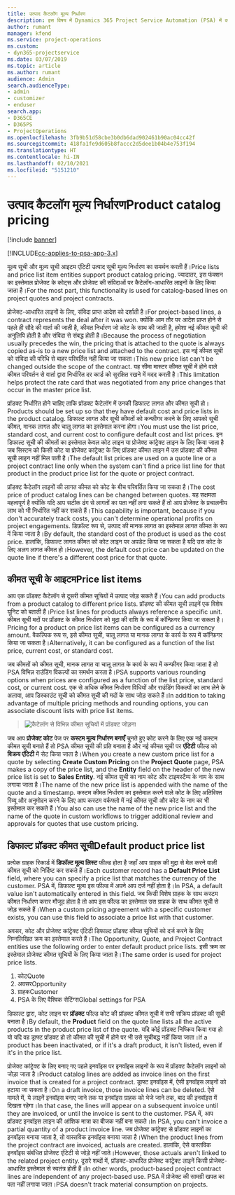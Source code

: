```yaml
---
title: उत्पाद कैटलॉग मूल्य निर्धारण
description: इस विषय में Dynamics 365 Project Service Automation (PSA) में काम करने वाले उत्पाद कैटेलॉग कीमत निर्धारण के बारे में जानकारी दी गई है।
author: rumant
manager: kfend
ms.service: project-operations
ms.custom:
- dyn365-projectservice
ms.date: 03/07/2019
ms.topic: article
ms.author: rumant
audience: Admin
search.audienceType:
- admin
- customizer
- enduser
search.app:
- D365CE
- D365PS
- ProjectOperations
ms.openlocfilehash: 3fb9b51d58cbe3b0db6dad902461b90ac04cc42f
ms.sourcegitcommit: 418fa1fe9d605b8faccc2d5dee1b04b4e753f194
ms.translationtype: HT
ms.contentlocale: hi-IN
ms.lasthandoff: 02/10/2021
ms.locfileid: "5151210"
---
```

# <a name="product-catalog-pricing"></a><span data-ttu-id="c6c7c-103">उत्पाद कैटलॉग मूल्य निर्धारण</span><span class="sxs-lookup"><span data-stu-id="c6c7c-103">Product catalog pricing</span></span> 

[!include [banner](../includes/psa-now-project-operations.md)]

[!INCLUDE[cc-applies-to-psa-app-3.x](../includes/cc-applies-to-psa-app-3x.md)]


<span data-ttu-id="c6c7c-104">मूल्य सूची और मूल्य सूची आइटम एंटिटी उत्पाद सूची मूल्य निर्धारण का समर्थन करती हैं।</span><span class="sxs-lookup"><span data-stu-id="c6c7c-104">Price lists and price list item entities support product catalog pricing.</span></span> <span data-ttu-id="c6c7c-105">ज्यादातर, इस फंक्शन का इस्तेमाल प्रोजेक्ट के कोट्स और प्रोजेक्ट की संविदाओं पर कैटेलॉग-आधारित लाइनों के लिए किया जाता है।</span><span class="sxs-lookup"><span data-stu-id="c6c7c-105">For the most part, this functionality is used for catalog-based lines on project quotes and project contracts.</span></span>

<span data-ttu-id="c6c7c-106">प्रोजेक्ट-आधारित लाइनों के लिए, संविदा प्राप्त आदेश को दर्शाती है।</span><span class="sxs-lookup"><span data-stu-id="c6c7c-106">For project-based lines, a contract represents the deal after it was won.</span></span> <span data-ttu-id="c6c7c-107">क्योंकि आम तौर पर आदेश प्राप्त होने से पहले ही सौदे की वार्ता की जाती है, कीमत निर्धारण जो कोट के साथ की जाती है, हमेशा नई कीमत सूची की अनुलिपि होती है और संविदा से संबद्ध होती है।</span><span class="sxs-lookup"><span data-stu-id="c6c7c-107">Because the process of negotiation usually precedes the win, the pricing that is attached to the quote is always copied as-is to a new price list and attached to the contract.</span></span> <span data-ttu-id="c6c7c-108">इस नई कीमत सूची को संविदा की परिधि से बाहर परिवर्तित नहीं किया जा सकता।</span><span class="sxs-lookup"><span data-stu-id="c6c7c-108">This new price list can't be changed outside the scope of the contract.</span></span> <span data-ttu-id="c6c7c-109">यह सीमा मास्टर कीमत सूची में होने वाले कीमत परिवर्तन से वार्ता द्वारा निर्धारित दर कार्ड को सुरक्षित रखने में मदद करती है।</span><span class="sxs-lookup"><span data-stu-id="c6c7c-109">This limitation helps protect the rate card that was negotiated from any price changes that occur in the master price list.</span></span>

<span data-ttu-id="c6c7c-110">प्रॉडक्ट निर्धारित होने चाहिए ताकि प्रॉडक्ट कैटेलॉग में उनकी डिफाल्ट लागत और कीमत सूची हो।</span><span class="sxs-lookup"><span data-stu-id="c6c7c-110">Products should be set up so that they have default cost and price lists in the product catalog.</span></span> <span data-ttu-id="c6c7c-111">डिफाल्ट लागत और सूची कीमतों को कन्फीगर करने के लिए आपको सूची कीमत, मानक लागत और चालू लागत का इस्तेमाल करना होगा।</span><span class="sxs-lookup"><span data-stu-id="c6c7c-111">You must use the list price, standard cost, and current cost to configure default cost and list prices.</span></span> <span data-ttu-id="c6c7c-112">इन डिफाल्ट सूची की कीमतों का इस्तेमाल केवल कोट लाइन या प्रोजेक्ट कांट्रेक्ट लाइन के लिए किया जाता है जब सिस्टम को किसी कोट या प्रोजेक्ट कांट्रेक्ट के लिए प्रॉडक्ट कीमत लाइन में उस प्रॉडक्ट की कीमत सूची लाइन नहीं मिल पाती है।</span><span class="sxs-lookup"><span data-stu-id="c6c7c-112">The default list prices are used on a quote line or a project contract line only when the system can't find a price list line for that product in the product price list for the quote or project contract.</span></span>

<span data-ttu-id="c6c7c-113">प्रॉडक्ट कैटेलॉग लाइनों की लागत कीमत को कोट के बीच परिवर्तित किया जा सकता है।</span><span class="sxs-lookup"><span data-stu-id="c6c7c-113">The cost price of product catalog lines can be changed between quotes.</span></span> <span data-ttu-id="c6c7c-114">यह सक्षमता महत्वपूर्ण है क्योंकि यदि आप सटीक ढंग से लागतों का पता नहीं लगा सकते हैं तो आप प्रोजेक्ट के प्रचालनीय लाभ को भी निर्धारित नहीं कर सकते हैं।</span><span class="sxs-lookup"><span data-stu-id="c6c7c-114">This capability is important, because if you don't accurately track costs, you can't determine operational profits on project engagements.</span></span> <span data-ttu-id="c6c7c-115">डिफ़ॉल्ट रूप से, उत्पाद की मानक लागत का इस्तेमाल लागत कीमत के रूप में किया जाता है।</span><span class="sxs-lookup"><span data-stu-id="c6c7c-115">By default, the standard cost of the product is used as the cost price.</span></span> <span data-ttu-id="c6c7c-116">हालांकि, डिफाल्ट लागत कीमत को कोट लाइन पर अपडेट किया जा सकता है यदि उस कोट के लिए अलग लागत कीमत हो।</span><span class="sxs-lookup"><span data-stu-id="c6c7c-116">However, the default cost price can be updated on the quote line if there's a different cost price for that quote.</span></span>

## <a name="price-list-items"></a><span data-ttu-id="c6c7c-117">कीमत सूची के आइटम</span><span class="sxs-lookup"><span data-stu-id="c6c7c-117">Price list items</span></span>

<span data-ttu-id="c6c7c-118">आप एक प्रॉडक्ट कैटेलॉग से दूसरी कीमत सूचियों में उत्पाद जोड़ सकते हैं।</span><span class="sxs-lookup"><span data-stu-id="c6c7c-118">You can add products from a product catalog to different price lists.</span></span> <span data-ttu-id="c6c7c-119">प्रॉडक्ट की कीमत सूची लाइनें एक विशेष यूनिट को बताती हैं।</span><span class="sxs-lookup"><span data-stu-id="c6c7c-119">Price list lines for products always reference a specific unit.</span></span> <span data-ttu-id="c6c7c-120">कीमत सूची मदों पर प्रॉडक्ट के कीमत निर्धारण को मुद्रा की राशि के रूप में कॉन्फ़िगर किया जा सकता है।</span><span class="sxs-lookup"><span data-stu-id="c6c7c-120">Pricing for a product on price list items can be configured as a currency amount.</span></span> <span data-ttu-id="c6c7c-121">वैकल्पिक रूप स, इसे कीमत सूची, चालू लागत या मानक लागत के कार्य के रूप में कॉन्फ़िगर किया जा सकता है।</span><span class="sxs-lookup"><span data-stu-id="c6c7c-121">Alternatively, it can be configured as a function of the list price, current cost, or standard cost.</span></span>

<span data-ttu-id="c6c7c-122">जब कीमतों को कीमत सूची, मानक लागत या चालू लागत के कार्य के रूप में कन्फीगर किया जाता है तो PSA विभिन्न राउंडिंग विकल्पों का समर्थन करता है।</span><span class="sxs-lookup"><span data-stu-id="c6c7c-122">PSA supports various rounding options when prices are configured as a function of the list price, standard cost, or current cost.</span></span> <span data-ttu-id="c6c7c-123">एक से अधिक कीमत निर्धारण विधियों और राउंडिंग विकल्पों का लाभ लेने के अलावा, आप डिस्काउंट सूची को कीमत सूची की मदों के साथ जोड़ सकते हैं।</span><span class="sxs-lookup"><span data-stu-id="c6c7c-123">In addition to taking advantage of multiple pricing methods and rounding options, you can associate discount lists with price list items.</span></span> 

> ![कैटेलॉग से विभिन्न कीमत सूचियों में प्रॉडक्ट जोड़ना](media/basic-guide-16.png)

<span data-ttu-id="c6c7c-125">जब आप **प्रोजेक्ट कोट** पेज पर **कस्टम मूल्य निर्धारण बनाएँ** चुनते हुए कोट करने के लिए एक नई कस्टम कीमत सूची बनाते हैं तो PSA कीमत सूची की प्रति बनाता है और नई कीमत सूची पर **एंटिटी** फील्ड को **विक्रय एंटिटी** में सेट किया जाता है।</span><span class="sxs-lookup"><span data-stu-id="c6c7c-125">When you create a new custom price list for a quote by selecting **Create Custom Pricing** on the **Project Quote** page, PSA makes a copy of the price list, and the **Entity** field on the header of the new price list is set to **Sales Entity**.</span></span> <span data-ttu-id="c6c7c-126">नई कीमत सूची का नाम कोट और टाइमस्टैम्प के नाम के साथ लगाया जाता है।</span><span class="sxs-lookup"><span data-stu-id="c6c7c-126">The name of the new price list is appended with the name of the quote and a timestamp.</span></span> <span data-ttu-id="c6c7c-127">कस्टम कीमत निर्धारण का इस्तेमाल करने वाले कोट के लिए अतिरिक्त रिव्यू और अनुमोदन करने के लिए आप कस्टम वर्कफ्लो में नई कीमत सूची और कोट के नाम का भी इस्तेमाल कर सकते हैं।</span><span class="sxs-lookup"><span data-stu-id="c6c7c-127">You also can use the name of the new price list and the name of the quote in custom workflows to trigger additional review and approvals for quotes that use custom pricing.</span></span>

 
## <a name="default-product-price-list"></a><span data-ttu-id="c6c7c-128">डिफाल्ट प्रॉडक्ट कीमत सूची</span><span class="sxs-lookup"><span data-stu-id="c6c7c-128">Default product price list</span></span>
<span data-ttu-id="c6c7c-129">प्रत्येक ग्राहक रिकार्ड में **डिफॉल्ट मूल्य लिस्ट** फील्ड होता है जहाँ आप ग्राहक की मुद्रा से मेल करने वाली कीमत सूची को निर्दिष्ट कर सकते हैं।</span><span class="sxs-lookup"><span data-stu-id="c6c7c-129">Each customer record has a **Default Price List** field, where you can specify a price list that matches the currency of the customer.</span></span> <span data-ttu-id="c6c7c-130">PSA में, डिफाल्ट मूल्य इस फील्ड में अपने आप दर्ज नहीं होता है।</span><span class="sxs-lookup"><span data-stu-id="c6c7c-130">In PSA, a default value isn't automatically entered in this field.</span></span> <span data-ttu-id="c6c7c-131">जब किसी विशेष ग्राहक के साथ कस्टम कीमत निर्धारण करार मौजूद होता है तो आप इस फील्ड का इस्तेमाल उस ग्राहक के साथ कीमत सूची से जोड़ सकते हैं।</span><span class="sxs-lookup"><span data-stu-id="c6c7c-131">When a custom pricing agreement with a specific customer exists, you can use this field to associate a price list with that customer.</span></span>

<span data-ttu-id="c6c7c-132">अवसर, कोट और प्रोजेक्ट कांट्रेक्ट एंटिटी डिफाल्ट प्रॉडक्ट कीमत सूचियों को दर्ज करने के लिए निम्नलिखित क्रम का इस्तेमाल करते हैं।</span><span class="sxs-lookup"><span data-stu-id="c6c7c-132">The Opportunity, Quote, and Project Contract entities use the following order to enter default product price lists.</span></span> <span data-ttu-id="c6c7c-133">इसी क्रम का इस्तेमाल प्रोजेक्ट कीमत सूचियों के लिए किया जाता है।</span><span class="sxs-lookup"><span data-stu-id="c6c7c-133">The same order is used for project price lists.</span></span>

1.  <span data-ttu-id="c6c7c-134">कोट</span><span class="sxs-lookup"><span data-stu-id="c6c7c-134">Quote</span></span>
2.  <span data-ttu-id="c6c7c-135">अवसर</span><span class="sxs-lookup"><span data-stu-id="c6c7c-135">Opportunity</span></span>
3.  <span data-ttu-id="c6c7c-136">ग्राहक</span><span class="sxs-lookup"><span data-stu-id="c6c7c-136">Customer</span></span>
4.  <span data-ttu-id="c6c7c-137">PSA के लिए वैश्विक सेटिंग्स</span><span class="sxs-lookup"><span data-stu-id="c6c7c-137">Global settings for PSA</span></span>

<span data-ttu-id="c6c7c-138">डिफाल्ट द्वारा, कोट लाइन पर **प्रॉडक्ट** फील्ड कोट की प्रॉडक्ट कीमत सूची में सभी सक्रिय प्रॉडक्ट की सूची बनाता है।</span><span class="sxs-lookup"><span data-stu-id="c6c7c-138">By default, the **Product** field on the quote line lists all the active products in the product price list of the quote.</span></span> <span data-ttu-id="c6c7c-139">यदि कोई प्रॉडक्ट निष्क्रिय किया गया हो यो यदि वह ड्राफ्ट प्रॉडक्ट हो तो कीमत की सूची में होने पर भी उसे सूचीबद्ध नहीं किया जाता।</span><span class="sxs-lookup"><span data-stu-id="c6c7c-139">If a product has been inactivated, or if it's a draft product, it isn't listed, even if it's in the price list.</span></span> 

<span data-ttu-id="c6c7c-140">प्रोजेक्ट कांट्रेक्ट के लिए बनाए गए पहले इनवॉइस पर इनवॉइस लाइनों के रूप में प्रॉडक्ट कैटेलॉग लाइनों को जोड़ा जाता है।</span><span class="sxs-lookup"><span data-stu-id="c6c7c-140">Product catalog lines are added as invoice lines on the first invoice that is created for a project contract.</span></span> <span data-ttu-id="c6c7c-141">ड्राफ्ट इनवॉइस में, ऐसी इनवॉइस लाइनों को हटाया जा सकता है।</span><span class="sxs-lookup"><span data-stu-id="c6c7c-141">On a draft invoice, those invoice lines can be deleted.</span></span> <span data-ttu-id="c6c7c-142">ऐसे मामले में, ये लाइनें इनवॉइस बनाए जाने तक या इनवॉइस ग्राहक को भेजे जाने तक, बाद की इनवॉइस में दिखता रहेगा।</span><span class="sxs-lookup"><span data-stu-id="c6c7c-142">In that case, the lines will appear on a subsequent invoice until they are invoiced, or until the invoice is sent to the customer.</span></span> <span data-ttu-id="c6c7c-143">PSA में, आप प्रॉडक्ट इनवॉइस लाइन की आंशिक मात्रा का बीजक नहीं बना सकते।</span><span class="sxs-lookup"><span data-stu-id="c6c7c-143">In PSA, you can't invoice a partial quantity of a product invoice line.</span></span> <span data-ttu-id="c6c7c-144">जब प्रोजेक्ट कांट्रेक्ट से प्रॉडक्ट लाइनों का इनवॉइस बनाया जाता है, तो वास्तविक इनवॉइस बनाया जाता है।</span><span class="sxs-lookup"><span data-stu-id="c6c7c-144">When the product lines from the project contract are invoiced, actuals are created.</span></span> <span data-ttu-id="c6c7c-145">हालांकि, ऐसे वास्तविक इनवॉइस संबंधित प्रोजेक्ट एंटिटी से जोड़े नहीं जाते।</span><span class="sxs-lookup"><span data-stu-id="c6c7c-145">However, those actuals aren't linked to the related project entity.</span></span> <span data-ttu-id="c6c7c-146">दूसरे शब्दों में, प्रॉडक्ट-आधारित प्रोजेक्ट कांट्रेक्ट लाइनें किसी प्रोजेक्ट-आधारित इस्तेमाल से स्वतंत्र होती हैं।</span><span class="sxs-lookup"><span data-stu-id="c6c7c-146">In other words, product-based project contract lines are independent of any project-based use.</span></span> <span data-ttu-id="c6c7c-147">PSA में प्रोजेक्ट की सामग्री खपत का पता नहीं लगाया जाता।</span><span class="sxs-lookup"><span data-stu-id="c6c7c-147">PSA doesn't track material consumption on projects.</span></span>
